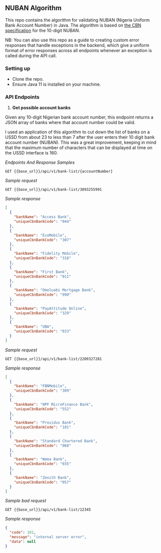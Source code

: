 ## NUBAN Algorithm

This repo contains the algorithm for validating 
NUBAN (Nigeria Uniform Bank Account Number) in Java. 
The algorithm is based on [the CBN specification](https://www.cbn.gov.ng/OUT/2011/CIRCULARS/BSPD/NUBAN%20PROPOSALS%20V%200%204-%2003%2009%202010.PDF)
for the 
10-digit NUBAN. 

NB: You can also use this repo as a guide to creating custom error responses that
handle exceptions in the backend, which give a uniform format of error responses
across all endpoints whenever an exception is called during the API call. 

### Setting up
- Clone the repo.
- Ensure Java 11 is installed on your machine.


### API Endpoints

1. **Get possible account banks**

Given any 10-digit Nigerian bank account number, 
this endpoint returns a JSON array of banks where 
that account number could be valid.

I used an application of this algorithm to cut down the 
list of banks on a USSD  from  about 23 to less than 7 
after the user enters their 10 digit bank account number 
(NUBAN). This was a great improvement, keeping in mind that 
the maximum number of characters that can be displayed at  time
on the USSD interface is 160.

_Endpoints And Response Samples_

`GET {{base_url}}/api/v1/bank-list/{accountNumber}`

_Sample request_

`GET {{base_url}}/api/v1/bank-list/3093255991`

_Sample response_

```json
[
  {
    "bankName": "Access Bank",
    "uniqueCbnBankCode": "044"
  },
  {
    "bankName": "EcoMobile",
    "uniqueCbnBankCode": "307"
  },
  {
    "bankName": "Fidelity Mobile",
    "uniqueCbnBankCode": "318"
  },
  {
    "bankName": "First Bank",
    "uniqueCbnBankCode": "011"
  },
  {
    "bankName": "Omoluabi Mortgage Bank",
    "uniqueCbnBankCode": "990"
  },
  {
    "bankName": "PayAttitude Online",
    "uniqueCbnBankCode": "329"
  },
  {
    "bankName": "UBA",
    "uniqueCbnBankCode": "033"
  }
]
```

_Sample request_

`GET {{base_url}}/api/v1/bank-list/2209327281`

_Sample response_

```json
[
  {
    "bankName": "FBNMobile",
    "uniqueCbnBankCode": "309"
  },
  {
    "bankName": "NPF MicroFinance Bank",
    "uniqueCbnBankCode": "552"
  },
  {
    "bankName": "Providus Bank",
    "uniqueCbnBankCode": "101"
  },
  {
    "bankName": "Standard Chartered Bank",
    "uniqueCbnBankCode": "068"
  },
  {
    "bankName": "Wema Bank",
    "uniqueCbnBankCode": "035"
  },
  {
    "bankName": "Zenith Bank",
    "uniqueCbnBankCode": "057"
  }
]
```

_Sample bad request_

`GET {{base_url}}/api/v1/bank-list/12345`

_Sample response_

```json
{
  "code": 101,
  "message": "internal server error",
  "data": null
}
```





